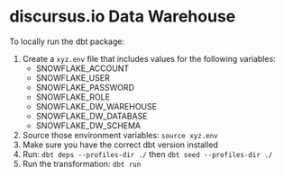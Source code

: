 # discursus.io Data Warehouse
To locally run the dbt package:
1. Create a `xyz.env` file that includes values for the following variables:
    - SNOWFLAKE_ACCOUNT
    - SNOWFLAKE_USER
    - SNOWFLAKE_PASSWORD
    - SNOWFLAKE_ROLE
    - SNOWFLAKE_DW_WAREHOUSE
    - SNOWFLAKE_DW_DATABASE
    - SNOWFLAKE_DW_SCHEMA
2. Source those environment variables: `source xyz.env`
3. Make sure you have the correct dbt version installed
4. Run: `dbt deps --profiles-dir ./` then `dbt seed --profiles-dir ./`
5. Run the transformation: `dbt run`